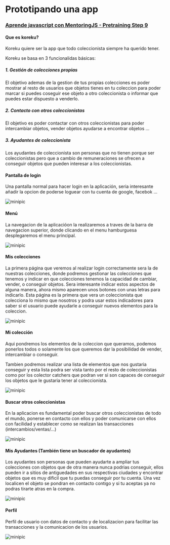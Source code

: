 # Prototipando una app
### [Aprende javascript con MentoringJS - Pretraining Step 9](http://mentoringjs.com)
#### Que es koreku?

Koreku quiere ser la app que todo coleccionista siempre ha querido tener.

Koreku se basa en 3 funcionalidas básicas:

##### 1. Gestión de colecciones propias 
El objetivo ademas de la gestion de tus propias colecciones es poder mostrar al resto de usuarios que objetos tienes en tu coleccion para poder marcar si puedes coseguir ese objeto a otro coleccionista o informar que puedes estar dispuesto a venderlo.

##### 2. Contacto con otros coleccionistas
El objetivo es poder contactar con otros coleccionistas para poder intercambiar objetos, vender objetos ayudarse a encontrar objetos ...

##### 3. Ayudantes de coleccionista
Los ayudantes de coleccionista son personas que no tienen porque ser coleccionistas pero que a cambio de remuneraciones se ofrecen a conseguir objetos que pueden interesar a los coleccionistas. 

#### Pantalla de login
Una pantalla normal para hacer login en la aplicación, seria interesante añadir la opcion de poderse loguear con tu cuenta de google, facebok ...

![minipic](https://github.com/sfraguor/koreku/blob/master/images/login.png?raw=true)

#### Menú

La navegacion de la aplicacióon la realizaremos a traves de la barra de navegacion superior, donde clicando en el menu hamburguesa desplegaremos el menu principal.

![minipic](https://github.com/sfraguor/koreku/blob/master/images/miscolec.png?raw=true)

#### Mis colecciones

La primera página que veremos al realizar login correctamente sera la de nuestras colecciones, donde podremos gestionar las colecciones que tenemos y indicar en que colecciones tenemos la capacidad de cambiar, vender, o conseguir objetos. Sera interesante indicar estos aspectos de alguna manera, ahora mismo aparecen unos botones con unas letras para indicarlo. Esta página es la primera que vera un coleccionista que colecciona lo mismo que nosotros y podra usar estos indicadores para saber si el usuario puede ayudarle a conseguir nuevos elementos para la coleccion.

![minipic](https://github.com/sfraguor/koreku/blob/master/images/miscolec2.png?raw=true)

#### Mi colección

Aqui pondremos los elementos de la coleccion que queramos, podemos ponerlos todos o solamente los que queremos dar la posibilidad de vender, intercambiar o conseguir.

Tambien podremos realizar una lista de elementos que nos gustaria conseguir y esta lista podra ser vista tanto por el resto de coleccionistas como por los colector catchers que podran ver si son capaces de conseguir los objetos que le gustaria tener al coleccionista.

![minipic](https://github.com/sfraguor/koreku/blob/master/images/coleccion.png?raw=true)

#### Buscar otros coleccionistas

En la aplicacion es fundamental poder buscar otros coleccionistas de todo el mundo, ponerse en contacto con ellos y poder comunicarse con ellos con facilidad y establecer como se realizan las transacciones (intercambios/ventas/...)

![minipic](https://github.com/sfraguor/koreku/blob/master/images/buscar.png?raw=true)

#### Mis Ayudantes (También tiene un buscador de ayudantes)
Los ayudantes son personas que pueden ayudarte a ampliar tus colecciones con objetos que de otra manera nunca podrias conseguir, ellos pueden ir a sitios de antiguedades en sus respectivas ciudades y encontrar objetos que es muy dificil que tu puedas conseguir por tu cuenta. Una vez localicen el objeto se pondran en contacto contigo y si tu aceptas ya no podras tirarte atras en la compra.

![minipic](https://github.com/sfraguor/koreku/blob/master/images/compis.png?raw=true)

#### Perfil

Perfil de usuario con datos de contacto y de localizacion para facilitar las transacciones y la comunicacion de los usuarios.

![minipic](https://github.com/sfraguor/koreku/blob/master/images/profile.png?raw=true)

